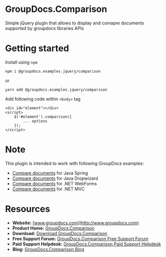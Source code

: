 # GroupDocs.Comparison

Simple jQuery plugin that allows to display and comapre documents supported by groupdocs libraries APIs

# Getting started

Install using `npm`

`npm i @groupdocs.examples.jquery/comparison`

or 

`yarn add @groupdocs.examples.jquery/comparison`

Add following code within `<body>` tag

```JS
<div id="element"></div>
<script>
    $('#element').comparison({
        ... options
    });
</script>
```

# Note
This plugin is intended to work with following GroupDocs examples:

- [Compare documents](https://github.com/groupdocs-comparison/GroupDocs.Comparison-for-Java-Spring) for Java Spring
- [Compare documents](https://github.com/groupdocs-comparison/GroupDocs.Comparison-for-Java-Dropwizard) for Java Dropwizard
- [Compare documents](https://github.com/groupdocs-comparison/GroupDocs.Comparison-for-.NET-WebForms) for .NET WebForms
- [Compare documents](https://github.com/groupdocs-comparison/GroupDocs.Comparison-for-.NET-MVC) for .NET MVC

# Resources

- **Website:** [www.groupdocs.com](http://www.groupdocs.com)
- **Product Home:** [GroupDocs.Comparison](https://products.groupdocs.com/comparison)
- **Download:** [Download GroupDocs.Comparison](http://downloads.groupdocs.com/comparison)
- **Free Support Forum:** [GroupDocs.Comparison Free Support Forum](https://forum.groupdocs.com/c/comparison)
- **Paid Support Helpdesk:** [GroupDocs.Comparison Paid Support Helpdesk](https://helpdesk.groupdocs.com)
- **Blog:** [GroupDocs.Comparison Blog](https://blog.groupdocs.com/category/groupdocs-comparison-product-family/)